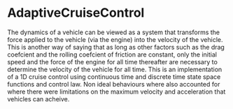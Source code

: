 # AdaptiveCruiseControl
The dynamics of a vehicle can be viewed as a system that transforms the force applied to the vehicle (via the
engine) into the velocity of the vehicle. This is another way of saying that as long as other factors such as the drag
coefcient and the rolling coefcient of friction are constant, only the initial speed and the force of the engine for
all time thereafter are necessary to determine the velocity of the vehicle for all time.
This is an implementation of a 1D cruise control using continuous time and discrete time state space functions and control law. Non ideal behaviours where also accounted for where there were limitations on the maximum velocity and acceleration that vehicles can acheive.
